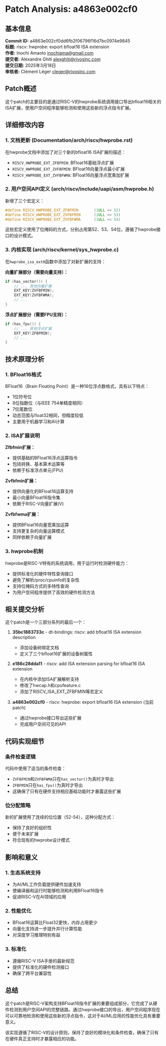 # Patch Analysis: a4863e002cf0

## 基本信息

**Commit ID:** a4863e002cf0dd6fb2f06796f16d7bc0974e9845  
**标题:** riscv: hwprobe: export bfloat16 ISA extension  
**作者:** Inochi Amaoto <inochiama@gmail.com>  
**提交者:** Alexandre Ghiti <alexghiti@rivosinc.com>  
**提交日期:** 2025年3月18日  
**审核者:** Clément Léger <cleger@rivosinc.com>  

## Patch概述

这个patch的主要目的是通过RISC-V的hwprobe系统调用接口导出bfloat16相关的ISA扩展，使用户空间程序能够检测和使用这些新的浮点指令扩展。

## 详细修改内容

### 1. 文档更新 (Documentation/arch/riscv/hwprobe.rst)

在hwprobe文档中添加了对三个新的bfloat16 ISA扩展的描述：
- `RISCV_HWPROBE_EXT_ZFBFMIN`: BFloat16基础浮点扩展
- `RISCV_HWPROBE_EXT_ZVFBFMIN`: BFloat16向量浮点最小扩展
- `RISCV_HWPROBE_EXT_ZVFBFWMA`: BFloat16向量浮点宽乘加扩展

### 2. 用户空间API定义 (arch/riscv/include/uapi/asm/hwprobe.h)

新增了三个宏定义：
```c
#define RISCV_HWPROBE_EXT_ZFBFMIN       (1ULL << 52)
#define RISCV_HWPROBE_EXT_ZVFBFMIN      (1ULL << 53)
#define RISCV_HWPROBE_EXT_ZVFBFWMA      (1ULL << 54)
```

这些宏定义使用了位掩码的方式，分别占用第52、53、54位，遵循了hwprobe接口的设计模式。

### 3. 内核实现 (arch/riscv/kernel/sys_hwprobe.c)

在`hwprobe_isa_ext0`函数中添加了对新扩展的支持：

**向量扩展部分（需要向量支持）：**
```c
if (has_vector()) {
    // ... 其他向量扩展
    EXT_KEY(ZVFBFMIN);
    EXT_KEY(ZVFBFWMA);
    // ...
}
```

**浮点扩展部分（需要FPU支持）：**
```c
if (has_fpu()) {
    // ... 其他浮点扩展
    EXT_KEY(ZFBFMIN);
    // ...
}
```

## 技术原理分析

### 1. BFloat16格式

BFloat16（Brain Floating Point）是一种16位浮点数格式，具有以下特点：
- 1位符号位
- 8位指数位（与IEEE 754单精度相同）
- 7位尾数位
- 动态范围与float32相同，但精度较低
- 主要用于机器学习和AI计算

### 2. ISA扩展说明

**Zfbfmin扩展：**
- 提供基础的BFloat16浮点运算指令
- 包括转换、基本算术运算等
- 依赖于标准浮点单元(FPU)

**Zvfbfmin扩展：**
- 提供向量化的BFloat16运算支持
- 最小向量BFloat16指令集
- 依赖于RISC-V向量扩展(V)

**Zvfbfwma扩展：**
- 提供BFloat16向量宽乘加运算
- 支持更复杂的向量运算模式
- 同样依赖于向量扩展

### 3. hwprobe机制

hwprobe是RISC-V特有的系统调用，用于运行时检测硬件能力：
- 提供标准化的硬件特性查询接口
- 避免了解析/proc/cpuinfo的复杂性
- 支持位掩码方式的多特性查询
- 为用户空间程序提供了高效的硬件检测方法

## 相关提交分析

这个patch是一个三部分系列的最后一个：

1. **35bc1883733c** - dt-bindings: riscv: add bfloat16 ISA extension description
   - 添加设备树绑定文档
   - 定义了三个bfloat16扩展的设备树属性

2. **e186c28dda11** - riscv: add ISA extension parsing for bfloat16 ISA extension
   - 在内核中添加ISA扩展解析支持
   - 修改了hwcap.h和cpufeature.c
   - 添加了RISCV_ISA_EXT_ZFBFMIN等宏定义

3. **a4863e002cf0** - riscv: hwprobe: export bfloat16 ISA extension (当前patch)
   - 通过hwprobe接口导出这些扩展
   - 完成用户空间可见的API

## 代码实现细节

### 条件检查逻辑

代码中使用了适当的条件检查：
- `ZVFBFMIN`和`ZVFBFWMA`只在`has_vector()`为真时才导出
- `ZFBFMIN`只在`has_fpu()`为真时才导出
- 这确保了只有在硬件支持相应基础功能时才暴露这些扩展

### 位分配策略

新的扩展使用了连续的位位置（52-54），这种分配方式：
- 保持了良好的组织性
- 便于未来扩展
- 符合现有的hwprobe设计模式

## 影响和意义

### 1. 生态系统支持
- 为AI/ML工作负载提供硬件加速支持
- 使编译器和运行时能够检测和利用BFloat16指令
- 促进RISC-V在AI领域的应用

### 2. 性能优化
- BFloat16运算比Float32更快，内存占用更少
- 向量化支持进一步提升并行计算性能
- 对深度学习推理特别有益

### 3. 标准化
- 遵循RISC-V ISA手册的最新规范
- 提供了标准化的硬件检测接口
- 确保了跨平台兼容性

## 总结

这个patch是RISC-V架构支持BFloat16指令扩展的重要组成部分，它完成了从硬件检测到用户空间API的完整链路。通过hwprobe接口的导出，用户空间程序现在可以可靠地检测和使用这些新的浮点指令，这对于AI/ML应用的性能优化具有重要意义。

该实现遵循了RISC-V的设计原则，保持了良好的模块化和条件检查，确保了只有在硬件真正支持时才暴露相应的功能。